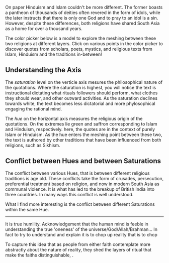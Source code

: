 On paper Hinduism and Islam couldn't be more different. The former boasts a pantheon of thousands of deities often revered in the form of idols, while the later instructs that there is only one God and to pray to an idol is a sin. However, despite these differences, both religions have shared South Asia as a home for over a thousand years. 

The color picker below is a model to explore the meshing between these two religions at different layers. Click on various points in the color picker to discover quotes from scholars, poets, mystics, and religious texts from Islam, Hinduism and the traditions in-between!

<div id="color-picker-container">
  <div id="hue-grad">
    <div id="sat-grad">
    </div>
  </div>
</div>

## Understanding the Axis

The *saturation* level on the verticle axis mesures the philosophical nature of the quotations. Where the saturation is highest, you will notice the text is instructional dictating what rituals followers should perform, what clothes they should wear, and other outward activities. As the saturation declines towards white, the text becomes less dictatorial and more phylosophical engaging the rational mind.

The *hue* on the horizontal axis measures the religious origin of the quotations. On the extremes lie green and saffron corresponding to Islam and Hinduism, respectively. here, the quotes are in the context of purely Islam or Hinduism. As the hue enters the meshing point between these two, the text is authored by other traditions that have been influenced from both religions, such as Sikhism. 
 

## Conflict between Hues and between Saturations

The conflict between various Hues, that is between different religious traditions is age old. These conflicts take the form of crusades, persecution, preferential treatment based on religion, and now in modern South Asia as communal violence. It is what has led to the breakup of British India into three countries. In many ways this conflict is well understood.

What I find more interesting is the conflict between different Saturations within the same Hue. 




---
It is true humility. Acknowledgement that the human mind is feeble in understanding the true 'oneness' of the universe/God/Allah/Brahman... In fact to try to understand and explain it is to chop up reality that is to chop


To capture this idea that as people from either faith contemplate more abstractly about the nature of reality, they shed the layers of ritual that make the faiths distinguishable, .